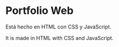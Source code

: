 # Portfolio Web

Está hecho en HTML con CSS y JavaScript.
 
It is made in HTML with CSS and JavaScript.
